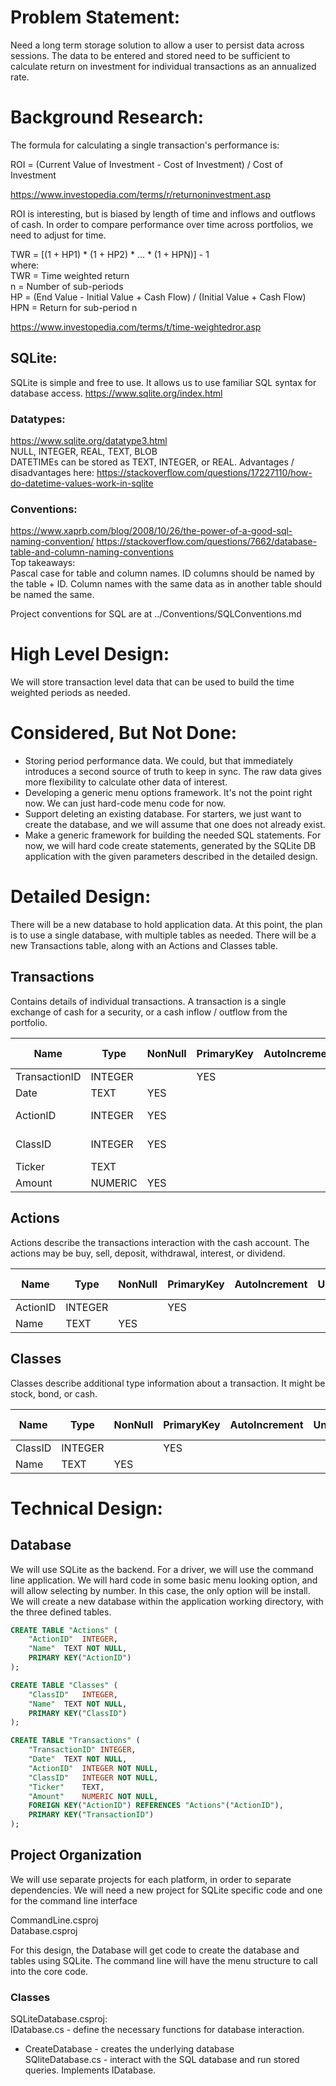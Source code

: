 # Problem Statement:
Need a long term storage solution to allow a user to persist data across sessions. The data to be entered and stored need to be sufficient to calculate return on investment for individual transactions as an annualized rate.

# Background Research:
The formula for calculating a single transaction's performance is:

ROI = (Current Value of Investment - Cost of Investment) / Cost of Investment

https://www.investopedia.com/terms/r/returnoninvestment.asp

ROI is interesting, but is biased by length of time and inflows and outflows of cash. In order to compare performance over time across portfolios, we need to adjust for time.

TWR = [(1 + HP1) * (1 + HP2) * ... * (1 + HPN)] - 1  
where:  
TWR = Time weighted return  
n = Number of sub-periods  
HP = (End Value - Initial Value + Cash Flow) / (Initial Value + Cash Flow)  
HPN = Return for sub-period n  

https://www.investopedia.com/terms/t/time-weightedror.asp

## SQLite:
SQLite is simple and free to use. It allows us to use familiar SQL syntax for database access.
https://www.sqlite.org/index.html

### Datatypes:
https://www.sqlite.org/datatype3.html  
NULL, INTEGER, REAL, TEXT, BLOB  
DATETIMEs can be stored as TEXT, INTEGER, or REAL. Advantages / disadvantages here: https://stackoverflow.com/questions/17227110/how-do-datetime-values-work-in-sqlite

### Conventions:
https://www.xaprb.com/blog/2008/10/26/the-power-of-a-good-sql-naming-convention/
https://stackoverflow.com/questions/7662/database-table-and-column-naming-conventions  
Top takeaways:  
Pascal case for table and column names. ID columns should be named by the table + ID. Column names with the same data as in another table should be named the same.

Project conventions for SQL are at ../Conventions/SQLConventions.md

# High Level Design:
We will store transaction level data that can be used to build the time weighted periods as needed.

# Considered, But Not Done:
* Storing period performance data. We could, but that immediately introduces a second source of truth to keep in sync. The raw data gives more flexibility to calculate other data of interest. 
* Developing a generic menu options framework. It's not the point right now. We can just hard-code menu code for now.
* Support deleting an existing database. For starters, we just want to create the database, and we will assume that one does not already exist.
* Make a generic framework for building the needed SQL statements. For now, we will hard code create statements, generated by the SQLite DB application with the given parameters described in the detailed design.

# Detailed Design:
There will be a new database to hold application data. At this point, the plan is to use a single database, with multiple tables as needed. There will be a new Transactions table, along with an Actions and Classes table.

## Transactions
Contains details of individual transactions. A transaction is a single exchange of cash for a security, or a cash inflow / outflow from the portfolio.

| Name | Type | NonNull | PrimaryKey | AutoIncrement | Unique | Default | Check | Foreign Key |
| ---- | ---- | ------- | ---------- | ------------- | ------ | ------- | ----- | ----------- |
| TransactionID | INTEGER || YES |
| Date | TEXT | YES |
| ActionID | INTEGER | YES |||||| "Actions"("ActionID") |
| ClassID | INTEGER | YES |||||| "Classes"("ClassID") |
| Ticker | TEXT |
| Amount | NUMERIC | YES |

## Actions
Actions describe the transactions interaction with the cash account. The actions may be buy, sell, deposit, withdrawal, interest, or dividend.

| Name | Type | NonNull | PrimaryKey | AutoIncrement | Unique | Default | Check | Foreign Key |
| ---- | ---- | ------- | ---------- | ------------- | ------ | ------- | ----- | ----------- |
| ActionID | INTEGER || YES |
| Name | TEXT | YES |

## Classes
Classes describe additional type information about a transaction. It might be stock, bond, or cash.

| Name | Type | NonNull | PrimaryKey | AutoIncrement | Unique | Default | Check | Foreign Key |
| ---- | ---- | ------- | ---------- | ------------- | ------ | ------- | ----- | ----------- |
| ClassID | INTEGER || YES |
| Name | TEXT | YES |||||||

# Technical Design:
## Database
We will use SQLite as the backend. For a driver, we will use the command line application. We will hard code in some basic menu looking option, and will allow selecting by number. In this case, the only option will be install. We will create a new database within the application working directory, with the three defined tables.

```SQL
CREATE TABLE "Actions" (
	"ActionID"	INTEGER,
	"Name"	TEXT NOT NULL,
	PRIMARY KEY("ActionID")
);

CREATE TABLE "Classes" (
	"ClassID"	INTEGER,
	"Name"	TEXT NOT NULL,
	PRIMARY KEY("ClassID")
);

CREATE TABLE "Transactions" (
	"TransactionID"	INTEGER,
	"Date"	TEXT NOT NULL,
	"ActionID"	INTEGER NOT NULL,
	"ClassID"	INTEGER NOT NULL,
	"Ticker"	TEXT,
	"Amount"	NUMERIC NOT NULL,
	FOREIGN KEY("ActionID") REFERENCES "Actions"("ActionID"),
	PRIMARY KEY("TransactionID")
);
```

## Project Organization
We will use separate projects for each platform, in order to separate dependencies. We will need a new project for SQLite specific code and one for the command line interface

CommandLine.csproj  
Database.csproj  

For this design, the Database will get code to create the database and tables using SQLite. The command line will have the menu structure to call into the core code.

### Classes
SQLiteDatabase.csproj:  
IDatabase.cs - define the necessary functions for database interaction.  
* CreateDatabase - creates the underlying database  
SQliteDatabase.cs - interact with the SQL database and run stored queries. Implements IDatabase.  

